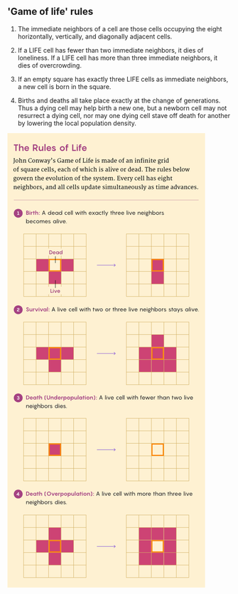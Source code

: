 ## 'Game of life' rules

1. The immediate neighbors of a cell are those cells occupying the eight horizontally,
vertically, and diagonally adjacent cells.

2. If a LIFE cell has fewer than two immediate neighbors, it dies of loneliness. If a LIFE
cell has more than three immediate neighbors, it dies of overcrowding.

3. If an empty square has exactly three LIFE cells as immediate neighbors, a new cell is
born in the square.

4. Births and deaths all take place exactly at the change of generations. Thus a dying cell
may help birth a new one, but a newborn cell may not resurrect a dying cell, nor may one
dying cell stave off death for another by lowering the local population density.

![Game of Life](image.png)

